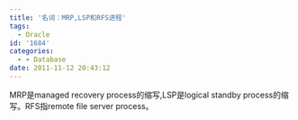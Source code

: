 ```yaml
---
title: '名词：MRP,LSP和RFS进程'
tags:
  - Oracle
id: '1684'
categories:
  - - Database
date: 2011-11-12 20:43:12
---
```


MRP是managed recovery process的缩写,LSP是logical standby process的缩写。RFS指remote file server process。